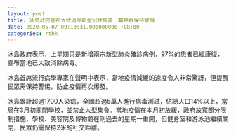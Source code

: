 ```yaml
---
layout: post
title: 冰島政府宣布大致消除新型冠狀病毒　籲民眾保持警惕
date: 2020-05-07 09:10:31.000000000 +08:00
categories: rthk
---
```


冰島政府表示，上星期只是新增兩宗新型肺炎確診病例，97%的患者已經康復，宣布當地已大致消除病毒。

冰島首席流行病學專家在聲明中表示，當地疫情減緩的速度令人非常驚訝，但提醒民眾需保持警惕，防止疫情再次爆發。

冰島累計超過1700人染病，全國超過5萬人進行病毒測試，佔總人口14%以上，當局在3月初關閉學校，並禁止大型集會。當地疫情在本月初放緩，政府放寬部分限制措施，學校、美容院及博物館在剛過去的星期一重開，但健身室和游泳池繼續關閉，民眾仍需保持2米的社交距離。
